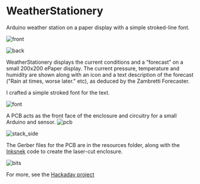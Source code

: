 # WeatherStationery
Arduino weather station on a paper display with a simple stroked-line font.

![front](https://github.com/user-attachments/assets/937dfdfc-28d7-46b3-8bc9-725763887ddf)

![back](https://github.com/user-attachments/assets/7130864f-9f10-4d56-adb4-2d31893c93b3)

WeatherStationery displays the current conditions and a “forecast” on a small 200x200 ePaper display.
The current pressure, temperature and humidity are shown along with an icon and a text description of the forecast ("Rain at times, worse later." etc), as deduced by the Zambretti Forecaster.

I crafted a simple stroked font for the text. 

![font](https://github.com/user-attachments/assets/2384e632-2ef4-4538-963f-4e8aee264354)

A PCB acts as the front face of the enclosure and circuitry for a small Arduino and sensor.
![pcb](https://github.com/user-attachments/assets/55dd2654-0050-405d-8533-c950a09f9a79)

![stack_side](https://github.com/user-attachments/assets/805c90b0-ee60-461d-83bb-35b47054b0e6)

The Gerber files for the PCB are in the resources folder, along with the [Inksnek](https://github.com/funnypolynomial/inksnek) code to create the laser-cut enclosure.

![bits](https://github.com/user-attachments/assets/e33a980e-b514-4326-807e-6e731ec4a9ce)

For more, see the [Hackaday project](https://hackaday.io/project/203309-weatherstationery)

